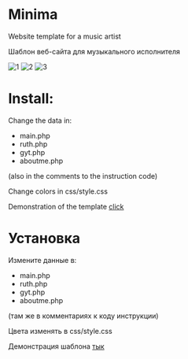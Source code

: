 # Minima
Website template for a music artist

Шаблон веб-сайта для музыкального исполнителя

![1](https://i.imgur.com/LKIRrNT.png)
![2](https://i.imgur.com/vklW3Lf.png)
![3](https://i.imgur.com/0cRLdIw.png)

# Install:
Change the data in:
- main.php
- ruth.php
- gyt.php
- aboutme.php

(also in the comments to the instruction code)

Change colors in css/style.css

Demonstration of the template [click](https://template.catsvi.ru/)
# Установка
Измените данные в:
- main.php
- ruth.php
- gyt.php
- aboutme.php

(там же в комментариях к коду инструкции)

Цвета изменять в css/style.css

Демонстрация шаблона [тык](https://template.catsvi.ru/)
